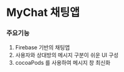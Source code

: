 # MyChat 채팅앱

### 주요기능
1. Firebase 기반의 채팅앱
2. 사용자와 상대방의 메시지 구분이 쉬운 UI 구성
3. cocoaPods 를 사용하여 메시지 창 최신화




